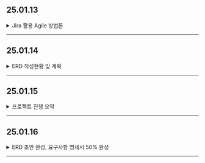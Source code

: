 ## 25.01.13

<details>

<summary>Jira 활용 Agile 방법론</summary>

## 1. 에픽(Epic)

- **개념**: 큰 단위의 요구사항이나 목표를 포괄하는 상위 레벨 작업. 여러 개의 스토리를 포함.

## 2. 스토리(Story)

- **개념**: 사용자 혹은 고객의 요구사항을 사용자 관점에서 설명한 작업 단위. 에픽을 구체화한 형태.

## 3. 태스크(Task)

- **개념**: 스토리를 달성하기 위해 필요한 구체적인 작업을 정의. 반드시 스토리에서만 생성해야 하는 것은 아니며, 독립적으로 작업 단위를 정의할 수도 있음.

## 4. 서브태스크(Sub-task)

- **개념**: 스토리 또는 태스크가 너무 커서 더 작은 작업 단위로 쪼개야 할 경우 사용하는 하위 작업 단위.

## 5. 스프린트(Sprint) 관리 (Scrum 기반)

애자일 방법론 중 **스크럼(Scrum)** 프로세스를 예로 들면, 일반적으로 다음과 같은 단계를 거칩니다.

1. **백로그(Backlog) 구성**

   - 모든 에픽, 스토리, 태스크를 제품 백로그(Product Backlog)에 우선순위별로 정리
   - 각 작업의 우선순위, 예상 소요 시간(스토리 포인트) 등을 함께 기록

2. **스프린트 계획(Sprint Planning)**

   - 백로그 중에서 이번 스프린트에서 처리할 작업(스토리, 태스크)을 선택
   - 작업을 진행할 팀원 지정, 예상 소요 시간 및 목표 설정
   - Jira에서 **Backlog** 화면에서 처리할 이슈들을 드래그 앤 드롭하여 새 스프린트에 담은 뒤 **Start Sprint**로 스프린트 시작

3. **데일리 스크럼(Daily Scrum)**

   - 매일 15분 정도 짧게 진행하는 스탠드업 미팅
   - Jira 보드(칸반/스크럼보드)를 활용해 진행 상황, 장애 사항 등을 빠르게 공유

4. **작업 진행(Working & Tracking)**

   - 팀원들은 스토리나 태스크를 In Progress(진행 중), Done(완료) 등의 칸반 컬럼으로 옮기며 상태를 업데이트
   - Jira에서 **Burndown Chart**, **Velocity Chart** 등을 통해 작업 진척도 및 속도를 파악

5. **스프린트 리뷰(Sprint Review)**

   - 스프린트가 끝나면 산출된 결과물을 리뷰하고, 고객 및 이해관계자에게 피드백 받음
   - Jira의 스토리/태스크 완료 상태, 스프린트 통계 등을 확인

6. **스프린트 회고(Sprint Retrospective)**
   - 스프린트 과정에서 잘 된 점, 개선할 점 등을 팀 내부에서 공유
   - 향후 더 효율적인 작업 방식을 찾기 위한 논의와 액션 아이템을 도출

</details>

---

## 25.01.14

<details>

<summary>ERD 작성현황 및 계획</summary>

## 1. ERD 작성 현황

- **MySQL**과 **MongoDB** 기반의 데이터베이스 테이블 구조 설계 완료
- **Primary Key** 설정 완료
- **외래 키(Foreign Key)** 및 MySQL과 MongoDB 간 연계는 현재 미완성 상태이며, 추후 추가적으로 완료 예정

## 2. MySQL 테이블 구성

- **유저(user)**, **공지사항(notice)**, **QnA(qna, qna_answer)**, **게임 진행(game_progress, game_result)**, **상담 일정(consultation_schedule)**, **미팅(meeting_session_info, meeting_participants)**, **파일(profile_image_file, board_file)** 등 다양한 테이블 구성 완료

## 3. MongoDB 테이블 구성

- **게시판 내용(board_content)**, **아동 정보(child_info)**, **채팅(chat, chat_bot)**, **게임 통계(pentagon_statistic, bar_statistic)** 등 주요 테이블 구성 완료

## 4. 게임 에셋 및 학습 에셋 관리 방안

- **MongoDB**에 포함된 `game_asset`과 `study_asset`의 관리 방식은 아직 미정
- 팀원들과의 추가 회의를 통해 **프론트엔드에서 관리할지**, **데이터베이스에 저장할지** 결정 예정

## 5. 향후 계획

- **외래 키(Foreign Key)** 추가 및 MySQL과 MongoDB 간의 데이터 연계 구축 예정
- 게임 및 학습 에셋 관리 방안 결정 후 반영 예정
- 현재까지의 ERD 작성 상황이며, 추가 사항은 팀원들과의 논의를 통해 반영 예정.
- 추가 회의 후 ERD 작성 완료 후 요구사항 명세서 작성 예정.

</details>

---

## 25.01.15

<details>

<summary>프로젝트 진행 요약</summary>

## 오늘의 작업 내용

### 1. **데이터베이스 설계 및 구축**

- MySQL Workbench를 활용하여 DB 스키마 및 테이블 생성
- 주요 테이블: `user`, `board`, `board_file`, `chatting_session_info`, `consultation_schedule`, `game_progress`, `game_result`, `game_schedule`, `game_video_file`, `meeting_session_info`, `meeting_participants`, `qna_answer`
- 테이블 간 외래 키(FK) 관계 설정 및 데이터 무결성 확보

### 2. **요구사항 명세서 작성**

![alt text](image/image.png)

- 서비스별 기능 및 설명 정리
- 입력 및 출력 데이터 정의
- 우선순위와 비고란 추가로 상세화

### 3. **추가 작업 계획 수립**

- 계정 삭제 요청 테이블 및 상담 요청 관련 테이블 추가 예정
- MongoDB 설계 진행 예정
- 요구사항 명세서 지속 작성 예정

</details>

---

## 25.01.16

<details>

<summary>ERD 초안 완성, 요구사항 명세서 50% 완성</summary>

### 1. **데이터베이스 설계 및 구축**

- **MySQL**

  - 주요 테이블 설계 및 생성: `user`, `board`, `board_file`, `chatting_session_info`, `consultation_schedule`, `game_progress`, `game_result`, `game_schedule`, `game_video_file`, `meeting_session_info`, `meeting_participants`, `qna_answer`, `delete_user_request`, `profile_image_file`
  - 테이블 간 외래 키(FK) 관계 설정 및 데이터 무결성 확보

  ![alt text](image/mysql.png)

- **MongoDB**

  - 주요 테이블 설계 및 생성: `board_content`, `child_info`, `chat`, `pentagon_statistic`, `bar_statistic`, `chat_bot`
  - 데이터 저장 및 관리 구조 설계

  ![alt text](image/mongodb.png)

### 2. **요구사항 명세서 작성**

- 서비스별 기능 및 설명 정리 (50% 작성 완료)
- 입력 및 출력 데이터 정의
- 우선순위 및 비고란 추가 작성

![alt text](image/srs.png)

### 3. **추가 작업 계획 수립**

- 내일 (25.01.17) ERD 설계 피드백 후 DB 구조 최적화 예정
- 요구사항 명세서 작성 마무리 예정

</details>

---
